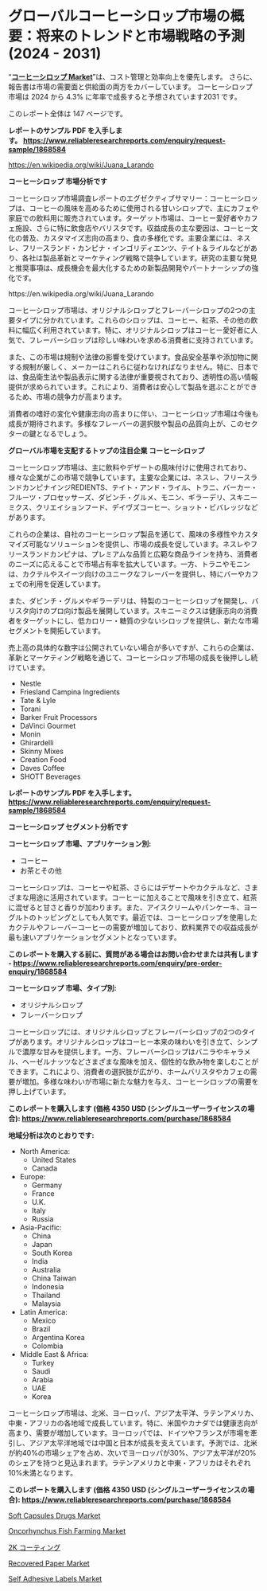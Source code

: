 <p><h1>グローバルコーヒーシロップ市場の概要：将来のトレンドと市場戦略の予測 (2024 - 2031)</h1></p><p>&ldquo;<strong><a href="https://www.reliableresearchreports.com/coffee-syrup-r1868584">コーヒーシロップ Market</a></strong>&rdquo;は、コスト管理と効率向上を優先します。 さらに、報告書は市場の需要面と供給面の両方をカバーしています。 コーヒーシロップ 市場は 2024 から 4.3% に年率で成長すると予想されています2031 です。</p>
<p>このレポート全体は 147 ページです。</p>
<p><strong>レポートのサンプル PDF を入手します。&nbsp;<a href="https://www.reliableresearchreports.com/enquiry/request-sample/1868584">https://www.reliableresearchreports.com/enquiry/request-sample/1868584</a></strong></p>
<p><a href="https://en.wikipedia.org/wiki/Juana_Larando">https://en.wikipedia.org/wiki/Juana_Larando</a></p>
<p><strong>コーヒーシロップ 市場分析です</strong></p>
<p><p>コーヒーシロップ市場調査レポートのエグゼクティブサマリー：コーヒーシロップは、コーヒーの風味を高めるために使用される甘いシロップで、主にカフェや家庭での飲料用に販売されています。ターゲット市場は、コーヒー愛好者やカフェ施設、さらに特に飲食店やバリスタです。収益成長の主な要因は、コーヒー文化の普及、カスタマイズ志向の高まり、食の多様化です。主要企業には、ネスレ、フリースランド・カンピナ・インゴリディエンツ、テイト＆ライルなどがあり、各社は製品革新とマーケティング戦略で競争しています。研究の主要な発見と推奨事項は、成長機会を最大化するための新製品開発やパートナーシップの強化です。</p></p>
<p>https://en.wikipedia.org/wiki/Juana_Larando</p>
<p><p>コーヒーシロップ市場は、オリジナルシロップとフレーバーシロップの2つの主要タイプに分かれています。これらのシロップは、コーヒー、紅茶、その他の飲料に幅広く利用されています。特に、オリジナルシロップはコーヒー愛好者に人気で、フレーバーシロップは珍しい味わいを求める消費者に支持されています。</p><p>また、この市場は規制や法律の影響を受けています。食品安全基準や添加物に関する規制が厳しく、メーカーはこれらに従わなければなりません。特に、日本では、食品衛生法や製品表示に関する法律が重要視されており、透明性の高い情報提供が求められています。これにより、消費者は安心して製品を選ぶことができるため、市場の競争力が高まります。</p><p>消費者の嗜好の変化や健康志向の高まりに伴い、コーヒーシロップ市場は今後も成長が期待されます。多様なフレーバーの選択肢や製品の品質向上が、このセクターの鍵となるでしょう。</p></p>
<p><strong>グローバル市場を支配するトップの注目企業 コーヒーシロップ</strong></p>
<p><p>コーヒーシロップ市場は、主に飲料やデザートの風味付けに使用されており、様々な企業がこの市場で競争しています。主要な企業には、ネスレ、フリースランドカンピナインジREDIENTS、テイト・アンド・ライル、トラニ、バーカー・フルーツ・プロセッサーズ、ダビンチ・グルメ、モニン、ギラーデリ、スキニーミクス、クリエイションフード、デイヴズコーヒー、ショット・ビバレッジなどがあります。</p><p>これらの企業は、自社のコーヒーシロップ製品を通じて、風味の多様性やカスタマイズ可能なソリューションを提供し、市場の成長を促しています。ネスレやフリースランドカンピナは、プレミアムな品質と広範な商品ラインを持ち、消費者のニーズに応えることで市場占有率を拡大しています。一方、トラニやモニンは、カクテルやスイーツ向けのユニークなフレーバーを提供し、特にバーやカフェでの利用を促進しています。</p><p>また、ダビンチ・グルメやギラーデリは、特製のコーヒーシロップを開発し、バリスタ向けのプロ向け製品を展開しています。スキニーミクスは健康志向の消費者をターゲットにし、低カロリー・糖質の少ないシロップを提供し、新たな市場セグメントを開拓しています。</p><p>売上高の具体的な数字は公開されていない場合が多いですが、これらの企業は、革新とマーケティング戦略を通じて、コーヒーシロップ市場の成長を後押しし続けています。</p></p>
<p><ul><li>Nestle</li><li>Friesland Campina Ingredients</li><li>Tate & Lyle</li><li>Torani</li><li>Barker Fruit Processors</li><li>DaVinci Gourmet</li><li>Monin</li><li>Ghirardelli</li><li>Skinny Mixes</li><li>Creation Food</li><li>Daves Coffee</li><li>SHOTT Beverages</li></ul></p>
<p><strong>レポートのサンプル PDF を入手します。 <a href="https://www.reliableresearchreports.com/enquiry/request-sample/1868584">https://www.reliableresearchreports.com/enquiry/request-sample/1868584</a></strong></p>
<p><strong>コーヒーシロップ セグメント分析です</strong></p>
<p><strong>コーヒーシロップ 市場、アプリケーション別:</strong></p>
<p><ul><li>コーヒー</li><li>お茶とその他</li></ul></p>
<p><p>コーヒーシロップは、コーヒーや紅茶、さらにはデザートやカクテルなど、さまざまな用途に活用されています。コーヒーに加えることで風味を引き立て、紅茶に混ぜると甘さと香りが加わります。また、アイスクリームやパンケーキ、ヨーグルトのトッピングとしても人気です。最近では、コーヒーシロップを使用したカクテルやフレーバーコーヒーの需要が増加しており、飲料業界での収益成長が最も速いアプリケーションセグメントとなっています。</p></p>
<p><strong>このレポートを購入する前に、質問がある場合はお問い合わせまたは共有します - <a href="https://www.reliableresearchreports.com/enquiry/pre-order-enquiry/1868584">https://www.reliableresearchreports.com/enquiry/pre-order-enquiry/1868584</a></strong></p>
<p><strong>コーヒーシロップ 市場、タイプ別:</strong></p>
<p><ul><li>オリジナルシロップ</li><li>フレーバーシロップ</li></ul></p>
<p><p>コーヒーシロップには、オリジナルシロップとフレーバーシロップの2つのタイプがあります。オリジナルシロップはコーヒー本来の味わいを引き立て、シンプルで濃厚な甘みを提供します。一方、フレーバーシロップはバニラやキャラメル、ヘーゼルナッツなどさまざまな風味を加え、個性的な飲み物を楽しむことができます。これにより、消費者の選択肢が広がり、ホームバリスタやカフェの需要が増加。多様な味わいが市場に新たな魅力を与え、コーヒーシロップの需要を押し上げています。</p></p>
<p><strong>このレポートを購入します (価格 4350 USD (シングルユーザーライセンスの場合): <a href="https://www.reliableresearchreports.com/purchase/1868584">https://www.reliableresearchreports.com/purchase/1868584</a></strong></p>
<p><strong>地域分析は次のとおりです:</strong></p>
<p><ul>
    <li>
        North America:
        <ul>
            <li>United States</li>
            <li>Canada</li>
        </ul>
    </li>
    <li>
        Europe:
        <ul>
            <li>Germany</li>
            <li>France</li>
            <li>U.K.</li>
            <li>Italy</li>
            <li>Russia</li>
        </ul>
    </li>
    <li>
        Asia-Pacific:
        <ul>
            <li>China</li>
            <li>Japan</li>
            <li>South Korea</li>
            <li>India</li>
            <li>Australia</li>
            <li>China Taiwan</li>
            <li>Indonesia</li>
            <li>Thailand</li>
            <li>Malaysia</li>
        </ul>
    </li>
    <li>
        Latin America:
        <ul>
            <li>Mexico</li>
            <li>Brazil</li>
            <li>Argentina Korea</li>
            <li>Colombia</li>
        </ul>
    </li>
    <li>
        Middle East & Africa:
        <ul>
            <li>Turkey</li>
            <li>Saudi</li>
            <li>Arabia</li>
            <li>UAE</li>
            <li>Korea</li>
        </ul>
    </li>
    </ul></p>
<p><p>コーヒーシロップ市場は、北米、ヨーロッパ、アジア太平洋、ラテンアメリカ、中東・アフリカの各地域で成長しています。特に、米国やカナダでは健康志向が高まり、需要が増加しています。ヨーロッパでは、ドイツやフランスが市場を牽引し、アジア太平洋地域では中国と日本が成長を支えています。予測では、北米が約40%の市場シェアを占め、次いでヨーロッパが30%、アジア太平洋が20%のシェアを持つと見込まれます。ラテンアメリカと中東・アフリカはそれぞれ10%未満となります。</p></p>
<p><strong>このレポートを購入します (価格 4350 USD (シングルユーザーライセンスの場合): <a href="https://www.reliableresearchreports.com/purchase/1868584">https://www.reliableresearchreports.com/purchase/1868584</a></strong></p>
<p><p><a href="https://medium.com/@nathan.skinner8798456/what-innovations-and-market-trends-are-shaping-the-soft-capsules-drugs-market-2794d9fd3f3f">Soft Capsules Drugs Market</a></p><p><a href="https://medium.com/@nathalelly87957/oncorhynchus-fish-farming-market-evolution-global-trends-and-regional-dynamics-2024-2031-70173365484f">Oncorhynchus Fish Farming Market</a></p><p><a href="https://medium.com/@jethro6smck/%E3%82%B0%E3%83%AD%E3%83%BC%E3%83%90%E3%83%AB2k%E3%82%B3%E3%83%BC%E3%83%86%E3%82%A3%E3%83%B3%E3%82%B0%E5%B8%82%E5%A0%B4%E3%81%AE%E3%83%88%E3%83%AC%E3%83%B3%E3%83%89%E3%81%A8%E3%82%A4%E3%83%8E%E3%83%99%E3%83%BC%E3%82%B7%E3%83%A7%E3%83%B3-%E5%85%88%E8%A6%8B%E7%9A%84%E5%88%86%E6%9E%90-2024%E5%B9%B4-2031%E5%B9%B4-3c836583336f">2K コーティング</a></p><p><a href="https://www.linkedin.com/pulse/market-forecasting-change-global-recovered-paper-dynamics-ckf7e?trackingId=RQKceNBLQgKD167uyECD0w%3D%3D">Recovered Paper Market</a></p><p><a href="https://www.linkedin.com/pulse/self-adhesive-labels-market-share-analysis-growth-5zgde?trackingId=vWFjnZJxStqhtsojplorjg%3D%3D">Self Adhesive Labels Market</a></p></p>